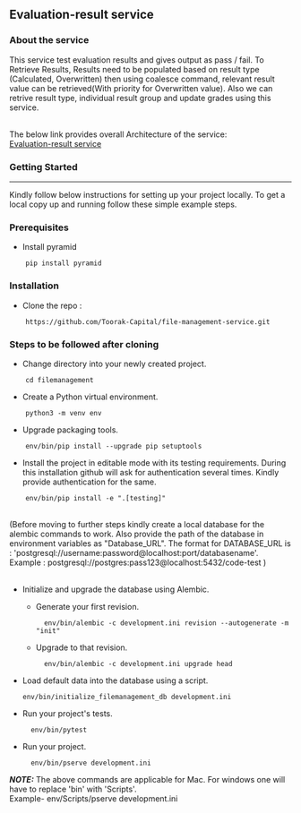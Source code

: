 ## Evaluation-result service

### About the service

This service test evaluation results and gives output as pass / fail. To Retrieve Results, Results need to be populated based on result type (Calculated, Overwritten) then using coalesce command, relevant result value can be retrieved(With priority for Overwritten value).
Also we can retrive result type, individual result group and update grades using this service.
<br />
<br />


The below link provides overall Architecture of the service:<br />
[Evaluation-result service](https://toorakcapital.atlassian.net/wiki/spaces/PA/pages/234586413/Evaluation+Results)


### Getting Started
---------------
Kindly follow below instructions for setting up your project locally. To get a local copy up and running follow these simple example steps.

### Prerequisites

- Install pyramid
```
    pip install pyramid
```

### Installation
- Clone the repo :
```
    https://github.com/Toorak-Capital/file-management-service.git
```

### Steps to be followed after cloning

- Change directory into your newly created project.
```
    cd filemanagement
```

- Create a Python virtual environment.
```
    python3 -m venv env
```

- Upgrade packaging tools.
```
    env/bin/pip install --upgrade pip setuptools
```

- Install the project in editable mode with its testing requirements. During this installation github will ask for authentication several times. Kindly provide authentication for the same.
```
    env/bin/pip install -e ".[testing]"
```

<br />
(Before moving to further steps kindly create a local database for the alembic commands to work. Also provide the path of the database in environment variables as      "Database_URL". The format for DATABASE_URL is : 'postgresql://username:password@localhost:port/databasename'. <br />  
 Example : postgresql://postgres:pass123@localhost:5432/code-test )
<br />
<br />

- Initialize and upgrade the database using Alembic.

    - Generate your first revision.
      ```
        env/bin/alembic -c development.ini revision --autogenerate -m "init"
      ```

    - Upgrade to that revision.
      ```
        env/bin/alembic -c development.ini upgrade head
      ```

- Load default data into the database using a script.
    ```
    env/bin/initialize_filemanagement_db development.ini
    ```

- Run your project's tests.
  ```
    env/bin/pytest
  ```

- Run your project.
  ```
    env/bin/pserve development.ini
  ```

**_NOTE:_**  The above commands are applicable for Mac. For windows one will have to replace 'bin' with 'Scripts'.<br /> 
Example- env/Scripts/pserve development.ini
